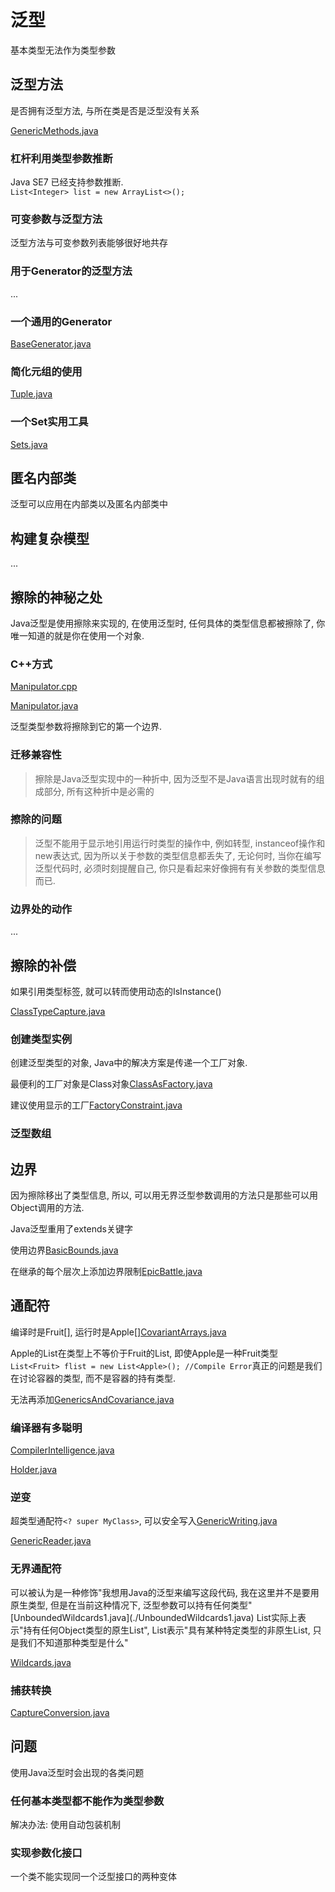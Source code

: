 # 泛型
基本类型无法作为类型参数   

## 泛型方法
是否拥有泛型方法, 与所在类是否是泛型没有关系  

[GenericMethods.java](./GenericMethods.java)  

### 杠杆利用类型参数推断
Java SE7 已经支持参数推断.  
`List<Integer> list = new ArrayList<>();`

### 可变参数与泛型方法
泛型方法与可变参数列表能够很好地共存

### 用于Generator的泛型方法
...

### 一个通用的Generator
[BaseGenerator.java](./BaseGenerator.java)

### 简化元组的使用
[Tuple.java](./Tuple.java)

### 一个Set实用工具
[Sets.java](./Sets.java)

## 匿名内部类
泛型可以应用在内部类以及匿名内部类中  

## 构建复杂模型
...

## 擦除的神秘之处
Java泛型是使用擦除来实现的, 在使用泛型时, 任何具体的类型信息都被擦除了, 你唯一知道的就是你在使用一个对象.  

### C++方式
[Manipulator.cpp](./Manipulator.cpp)  

[Manipulator.java](./Manipulator.java)  

泛型类型参数将擦除到它的第一个边界.  

### 迁移兼容性
> 擦除是Java泛型实现中的一种折中, 因为泛型不是Java语言出现时就有的组成部分, 所有这种折中是必需的

### 擦除的问题
> 泛型不能用于显示地引用运行时类型的操作中, 例如转型, instanceof操作和new表达式, 因为所以关于参数的类型信息都丢失了, 无论何时, 当你在编写泛型代码时, 必须时刻提醒自己, 你只是看起来好像拥有有关参数的类型信息而已.

### 边界处的动作
...

## 擦除的补偿
如果引用类型标签, 就可以转而使用动态的IsInstance()  

[ClassTypeCapture.java](./ClassTypeCapture.java)  

### 创建类型实例
创建泛型类型的对象, Java中的解决方案是传递一个工厂对象.  

最便利的工厂对象是Class对象[ClassAsFactory.java](./ClassAsFactory.java)  

建议使用显示的工厂[FactoryConstraint.java](./FactoryConstraint.java)

### 泛型数组


## 边界
因为擦除移出了类型信息, 所以, 可以用无界泛型参数调用的方法只是那些可以用Object调用的方法.  

Java泛型重用了extends关键字  

使用边界[BasicBounds.java](./BasicBounds.java)  

在继承的每个层次上添加边界限制[EpicBattle.java](./EpicBattle.java)

## 通配符
编译时是Fruit[], 运行时是Apple[][CovariantArrays.java](./CovariantArrays.java)  

Apple的List在类型上不等价于Fruit的List, 即使Apple是一种Fruit类型`List<Fruit> flist = new List<Apple>(); //Compile Error`真正的问题是我们在讨论容器的类型, 而不是容器的持有类型.  

无法再添加[GenericsAndCovariance.java](./GenericsAndCovariance.java)  

### 编译器有多聪明
[CompilerIntelligence.java](./CompilerIntelligence.java)  

[Holder.java](./Holder.java)  

### 逆变
超类型通配符`<? super MyClass>`, 可以安全写入[GenericWriting.java](./GenericWriting.java)  

[GenericReader.java](./GenericReader.java)

### 无界通配符
<?> 可以被认为是一种修饰"我想用Java的泛型来编写这段代码, 我在这里并不是要用原生类型, 但是在当前这种情况下, 泛型参数可以持有任何类型"[UnboundedWildcards1.java](./UnboundedWildcards1.java)  

List实际上表示"持有任何Object类型的原生List", List<?>表示"具有某种特定类型的非原生List, 只是我们不知道那种类型是什么"  

[Wildcards.java](./Wildcards.java)  

### 捕获转换
[CaptureConversion.java](./CaptureConversion.java)

## 问题
使用Java泛型时会出现的各类问题
### 任何基本类型都不能作为类型参数
解决办法: 使用自动包装机制

### 实现参数化接口
一个类不能实现同一个泛型接口的两种变体








